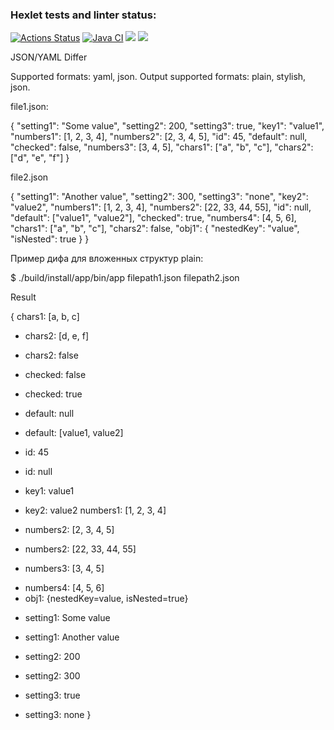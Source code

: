 ### Hexlet tests and linter status:
[![Actions Status](https://github.com/AlexandrKananadze/java-project-lvl2/workflows/hexlet-check/badge.svg)](https://github.com/AlexandrKananadze/java-project-lvl2/actions)
[![Java CI](https://github.com/AlexandrKananadze/java-project-lvl2/actions/workflows/JavaCI.yml/badge.svg)](https://github.com/AlexandrKananadze/java-project-lvl2/actions/workflows/JavaCI.yml)
<a href="https://codeclimate.com/github/AlexandrKananadze/java-project-lvl2/maintainability"><img src="https://api.codeclimate.com/v1/badges/e221a0c7e8437dabda21/maintainability" /></a>
<a href="https://codeclimate.com/github/AlexandrKananadze/java-project-lvl2/test_coverage"><img src="https://api.codeclimate.com/v1/badges/e221a0c7e8437dabda21/test_coverage" /></a>

JSON/YAML Differ

Supported formats: yaml, json. 
Output supported formats: plain, stylish, json.

file1.json:

{
  "setting1": "Some value",
  "setting2": 200,
  "setting3": true,
  "key1": "value1",
  "numbers1": [1, 2, 3, 4],
  "numbers2": [2, 3, 4, 5],
  "id": 45,
  "default": null,
  "checked": false,
  "numbers3": [3, 4, 5],
  "chars1": ["a", "b", "c"],
  "chars2": ["d", "e", "f"]
}

file2.json

{
  "setting1": "Another value",
  "setting2": 300,
  "setting3": "none",
  "key2": "value2",
  "numbers1": [1, 2, 3, 4],
  "numbers2": [22, 33, 44, 55],
  "id": null,
  "default": ["value1", "value2"],
  "checked": true,
  "numbers4": [4, 5, 6],
  "chars1": ["a", "b", "c"],
  "chars2": false,
  "obj1": {
    "nestedKey": "value",
    "isNested": true
  }
}


Пример дифа для вложенных структур plain:

$ ./build/install/app/bin/app filepath1.json filepath2.json

Result

{
    chars1: [a, b, c]
  - chars2: [d, e, f]
  + chars2: false
  - checked: false
  + checked: true
  - default: null
  + default: [value1, value2]
  - id: 45
  + id: null
  - key1: value1
  + key2: value2
    numbers1: [1, 2, 3, 4]
  - numbers2: [2, 3, 4, 5]
  + numbers2: [22, 33, 44, 55]
  - numbers3: [3, 4, 5]
  + numbers4: [4, 5, 6]
  + obj1: {nestedKey=value, isNested=true}
  - setting1: Some value
  + setting1: Another value
  - setting2: 200
  + setting2: 300
  - setting3: true
  + setting3: none
}

